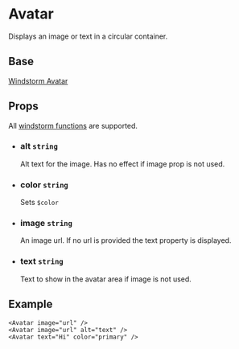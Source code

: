 # Avatar

Displays an image or text in a circular container.

## Base
[Windstorm Avatar](https://axel669.github.io/lib.windstorm/#components-avatar)

## Props
All [windstorm functions](https://axel669.github.io/lib.windstorm/#css-shorthands)
are supported.

- ### alt `string`
    Alt text for the image. Has no effect if image prop is not used.
- ### color `string`
    Sets `$color`
- ### image `string`
    An image url. If no url is provided the text property is displayed.
- ### text `string`
    Text to show in the avatar area if image is not used.

## Example
```svelte
<Avatar image="url" />
<Avatar image="url" alt="text" />
<Avatar text="Hi" color="primary" />
```
